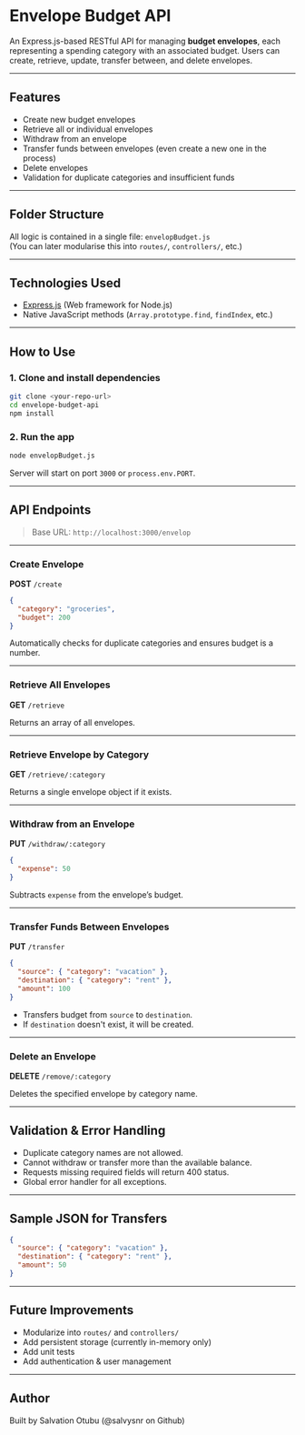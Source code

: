 # Envelope Budget API

An Express.js-based RESTful API for managing **budget envelopes**, each representing a spending category with an associated budget. Users can create, retrieve, update, transfer between, and delete envelopes.

---

## Features

- Create new budget envelopes
- Retrieve all or individual envelopes
- Withdraw from an envelope
- Transfer funds between envelopes (even create a new one in the process)
- Delete envelopes
- Validation for duplicate categories and insufficient funds

---

## Folder Structure

All logic is contained in a single file: `envelopBudget.js`  
(You can later modularise this into `routes/`, `controllers/`, etc.)

---

## Technologies Used

- [Express.js](https://expressjs.com/) (Web framework for Node.js)
- Native JavaScript methods (`Array.prototype.find`, `findIndex`, etc.)

---

## How to Use

### 1. Clone and install dependencies
```bash
git clone <your-repo-url>
cd envelope-budget-api
npm install
```

### 2. Run the app
```bash
node envelopBudget.js
```

Server will start on port `3000` or `process.env.PORT`.

---

## API Endpoints

> Base URL: `http://localhost:3000/envelop`

---

### Create Envelope

**POST** `/create`

```json
{
  "category": "groceries",
  "budget": 200
}
```

Automatically checks for duplicate categories and ensures budget is a number.

---

### Retrieve All Envelopes

**GET** `/retrieve`

Returns an array of all envelopes.

---

### Retrieve Envelope by Category

**GET** `/retrieve/:category`

Returns a single envelope object if it exists.

---

### Withdraw from an Envelope

**PUT** `/withdraw/:category`

```json
{
  "expense": 50
}
```

Subtracts `expense` from the envelope’s budget.

---

### Transfer Funds Between Envelopes

**PUT** `/transfer`

```json
{
  "source": { "category": "vacation" },
  "destination": { "category": "rent" },
  "amount": 100
}
```

- Transfers budget from `source` to `destination`.
- If `destination` doesn't exist, it will be created.

---

### Delete an Envelope

**DELETE** `/remove/:category`

Deletes the specified envelope by category name.

---

## Validation & Error Handling

- Duplicate category names are not allowed.
- Cannot withdraw or transfer more than the available balance.
- Requests missing required fields will return 400 status.
- Global error handler for all exceptions.

---

## Sample JSON for Transfers

```json
{
  "source": { "category": "vacation" },
  "destination": { "category": "rent" },
  "amount": 50
}
```

---

## Future Improvements

- Modularize into `routes/` and `controllers/`
- Add persistent storage (currently in-memory only)
- Add unit tests
- Add authentication & user management

---

## Author

Built by Salvation Otubu (@salvysnr on Github)
